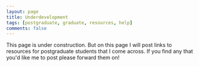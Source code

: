 ```yaml
---
layout: page
title: Underdevelopment
tags: [postgraduate, graduate, resources, help]
comments: false
---
```

This page is under construction. 
But on this page I will post links to resources for postgraduate students that I come across.  If you find any that you'd like me to post please forward them on!



